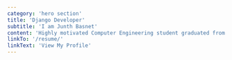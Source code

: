 ```yaml
---
category: 'hero section'
title: 'Django Developer'
subtitle: 'I am Junth Basnet'
content: 'Highly motivated Computer Engineering student graduated from Kathmandu University actively seeking opportunities. Well-versed in Python, Django, JavaScript, ReactJS.'
linkTo: '/resume/'
linkText: 'View My Profile'
---
```

